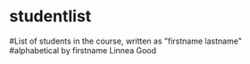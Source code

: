 # studentlist
#List of students in the course, written as "firstname lastname"
#alphabetical by firstname
Linnea Good

